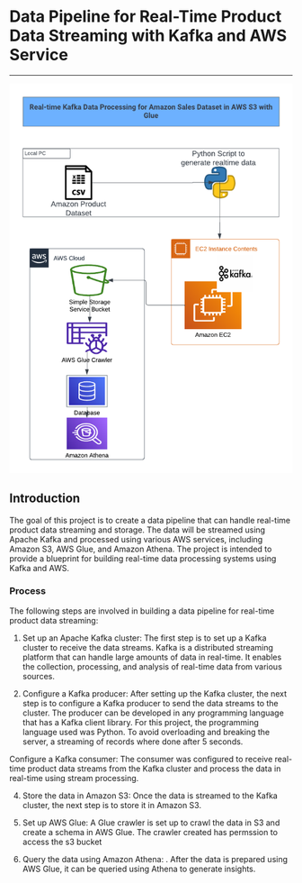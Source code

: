 
# Data Pipeline for Real-Time Product Data Streaming with Kafka and AWS Service
----

![The Arichture Diagram](Realtime_Kafka_Project.png)

## Introduction
The goal of this project is to create a data pipeline that can handle real-time product data streaming and storage. The data will be streamed using Apache Kafka and processed using various AWS services, including Amazon S3, AWS Glue, and Amazon Athena. The project is intended to provide a blueprint for building real-time data processing systems using Kafka and AWS.


### Process
The following steps are involved in building a data pipeline for real-time product data streaming:

1. Set up an Apache Kafka cluster: 
The first step is to set up a Kafka cluster to receive the data streams. Kafka is a distributed streaming platform that can handle large amounts of data in real-time. It enables the collection, processing, and analysis of real-time data from various sources.

2. Configure a Kafka producer: After setting up the Kafka cluster, the next step is to configure a Kafka producer to send the data streams to the cluster. The producer can be developed in any programming language that has a Kafka client library. For this project, the programming language used was Python. To avoid overloading and breaking the server, a streaming of records where done after 5 seconds. 

Configure a Kafka consumer: The consumer was configured to receive real-time product data streams from the Kafka cluster and process the data in real-time using stream processing.

4. Store the data in Amazon S3: Once the data is streamed to the Kafka cluster, the next step is to store it in Amazon S3.

5. Set up AWS Glue: A Glue crawler is set up to crawl the data in S3 and create a schema in AWS Glue. The crawler created has permssion to access the s3 bucket

5. Query the data using Amazon Athena: . After the data is prepared using AWS Glue, it can be queried using Athena to generate insights.
